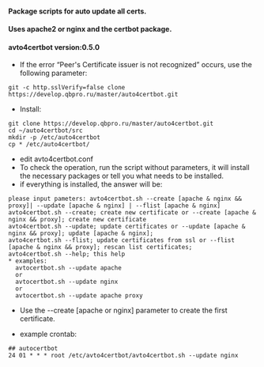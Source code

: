 #### Package scripts for auto update all certs.
#### Uses apache2 or nginx and the certbot package.
#### avto4certbot version:0.5.0

* If the error “Peer's Certificate issuer is not recognized” occurs, use the following parameter: 

```
git -c http.sslVerify=false clone https://develop.qbpro.ru/master/auto4certbot.git
```

* Install:
```
git clone https://develop.qbpro.ru/master/auto4certbot.git
cd ~/auto4certbot/src
mkdir -p /etc/auto4certbot
cp * /etc/auto4certbot/
```
* edit avto4certbot.conf
* To check the operation, run the script without parameters, it will install the necessary packages or tell you what needs to be installed.
* if everything is installed, the answer will be:

```
please input pameters: avto4certbot.sh --create [apache & nginx && proxy]| --update [apache & nginx] | --flist [apache & nginx]
avto4certbot.sh --create; create new certificate or --create [apache & nginx && proxy]; create new certificate 
avto4certbot.sh --update; update certificates or --update [apache & nginx && proxy]; update [apache & nginx];
avto4certbot.sh --flist; update certificates from ssl or --flist [apache & nginx && proxy]; rescan list certificates;
avto4certbot.sh --help; this help
* examples:
  avtocertbot.sh --update apache
  or
  avtocertbot.sh --update nginx
  or
  avtocertbot.sh --update apache proxy
```
* Use the --create [apache or nginx] parameter to create the first certificate.

* example crontab:

```
## autocertbot
24 01 * * * root /etc/avto4certbot/avto4certbot.sh --update nginx
```
